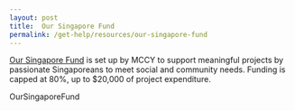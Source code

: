 ```yaml
---
layout: post
title:  Our Singapore Fund
permalink: /get-help/resources/our-singapore-fund
---
```


[Our Singapore Fund](https://www.sg/oursingaporefund) is set up by MCCY to support meaningful projects by passionate Singaporeans to meet social and community needs. Funding is capped at 80%, up to $20,000 of project expenditure.

OurSingaporeFund